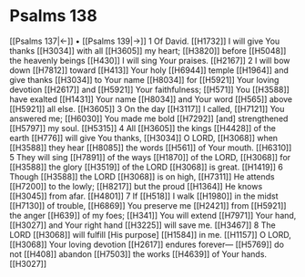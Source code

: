 # Psalms 138
[[Psalms 137|←]] • [[Psalms 139|→]]
1 Of David. [[H1732]] I will give You thanks [[H3034]] with all [[H3605]] my heart; [[H3820]] before [[H5048]] the heavenly beings [[H430]] I will sing Your praises. [[H2167]] 
2 I will bow down [[H7812]] toward [[H413]] Your holy [[H6944]] temple [[H1964]] and give thanks [[H3034]] to Your name [[H8034]] for [[H5921]] Your loving devotion [[H2617]] and [[H5921]] Your faithfulness; [[H571]] You [[H3588]] have exalted [[H1431]] Your name [[H8034]] and Your word [[H565]] above [[H5921]] all else. [[H3605]] 
3 On the day [[H3117]] I called, [[H7121]] You answered me; [[H6030]] You made me bold [[H7292]] [and] strengthened [[H5797]] my soul. [[H5315]] 
4 All [[H3605]] the kings [[H4428]] of the earth [[H776]] will give You thanks, [[H3034]] O LORD, [[H3068]] when [[H3588]] they hear [[H8085]] the words [[H561]] of Your mouth. [[H6310]] 
5 They will sing [[H7891]] of the ways [[H1870]] of the LORD, [[H3068]] for [[H3588]] the glory [[H3519]] of the LORD [[H3068]] is great. [[H1419]] 
6 Though [[H3588]] the LORD [[H3068]] is on high, [[H7311]] He attends [[H7200]] to the lowly; [[H8217]] but the proud [[H1364]] He knows [[H3045]] from afar. [[H4801]] 
7 If [[H518]] I walk [[H1980]] in the midst [[H7130]] of trouble, [[H6869]] You preserve me [[H2421]] from [[H5921]] the anger [[H639]] of my foes; [[H341]] You will extend [[H7971]] Your hand, [[H3027]] and Your right hand [[H3225]] will save me. [[H3467]] 
8 The LORD [[H3068]] will fulfill [His purpose] [[H1584]] in me. [[H1157]] O LORD, [[H3068]] Your loving devotion [[H2617]] endures forever— [[H5769]] do not [[H408]] abandon [[H7503]] the works [[H4639]] of Your hands. [[H3027]] 
